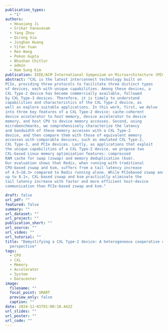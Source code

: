 ```yaml
---
publication_types:
  - "1"
authors:
  - Houxiang Ji
  - Srikar Vanavasam
  - Yang Zhou
  - Qirong Xia
  - Jinghan Huang
  - Yifan Yuan
  - Ren Wang
  - Pekon Gupta
  - Bhushan Chitlur
  - admin
  - Nam Sung Kim
publication: IEEE/ACM International Symposium on Microarchitecture (MICRO)
abstract: "CXL is the latest interconnect technology built on
PCIe, providing three protocols to facilitate three distinct types
of devices, each with unique capabilities. Among these devices, a
CXL Type-2 device has become commercially available, followed
by CXL Type-3 devices. Therefore, it is timely to understand
capabilities and characteristics of the CXL Type-2 device, as
well as explore suitable applications. In this work, first, we delve
into three key features of a CXL Type-2 device: cache-coherent
device accelerator to host memory, device accelerator to device
memory, and host CPU to device memory accesses. Second, using
microbenchmarks, we comprehensively characterize the latency
and bandwidth of these memory accesses with a CXL Type-2
device, and then compare them with those of equivalent memory
accesses with comparable devices, such as emulated CXL Type-2,
CXL Type-3, and PCIe devices. Lastly, as applications that exploit
the unique capabilities of a CXL Type-2 device, we propose two
CXL-based Linux memory optimization features: compressed
RAM cache for swap (zswap) and memory deduplication (ksm).
Our evaluation shows that Redis, when running with traditional
CPU-based zswap and ksm, suffers from a tail latency increase
of 4.5–10.3× compared to Redis running alone. While PCIebased zswap and ksm still experience a tail latency increase of
up to 8.1×, CXL-based zswap and ksm practically eliminate the
tail latency increase with faster and more efficient host-device
communication than PCIe-based zswap and ksm."

draft: false
url_pdf: ""
featured: false
summary: ""
url_dataset: ""
url_project: ""
publication_short: ""
url_source: ""
url_video: ""
url_tutorial: ""
title: "Demystifying a CXL Type-2 device: A heterogeneous cooperative computing
  perspective"
tags:
  - CPU
  - CXL
  - Memory
  - Accelerator
  - System
  - Datacenter
image:
  filename: ""
  focal_point: SMART
  preview_only: false
  caption: ""
date: 2024-11-01T01:00:18.442Z
url_slides: ""
url_poster: ""
url_code: ""
---
```

